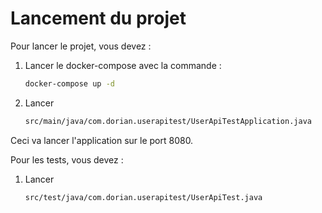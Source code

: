 # Lancement du projet

Pour lancer le projet, vous devez :

1. Lancer le docker-compose avec la commande :
   ```bash
   docker-compose up -d
   ```
   
3. Lancer
   ```bash
   src/main/java/com.dorian.userapitest/UserApiTestApplication.java
   ```

Ceci va lancer l'application sur le port 8080.

Pour les tests, vous devez :
1. Lancer
   ```bash
   src/test/java/com.dorian.userapitest/UserApiTest.java
   ```
